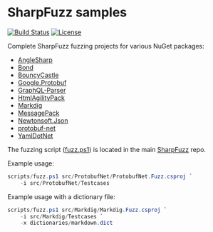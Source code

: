 # SharpFuzz samples

[![Build Status][build-shield]][build-link]
[![License][license-shield]][license-link]

[build-shield]: https://github.com/metalnem/sharpfuzz-samples/actions/workflows/dotnet.yml/badge.svg
[build-link]: https://github.com/Metalnem/sharpfuzz-samples/actions/workflows/dotnet.yml
[license-shield]: https://img.shields.io/badge/license-MIT-blue.svg?style=flat
[license-link]: https://github.com/metalnem/sharpfuzz-samples/blob/master/LICENSE

Complete SharpFuzz fuzzing projects for various NuGet packages:

- [AngleSharp](https://github.com/Metalnem/sharpfuzz-samples/tree/master/src/AngleSharp)
- [Bond](https://github.com/Metalnem/sharpfuzz-samples/tree/master/src/Bond)
- [BouncyCastle](https://github.com/Metalnem/sharpfuzz-samples/tree/master/src/BouncyCastle)
- [Google.Protobuf](https://github.com/Metalnem/sharpfuzz-samples/tree/master/src/Google.Protobuf)
- [GraphQL-Parser](https://github.com/Metalnem/sharpfuzz-samples/tree/master/src/GraphQL.Parser)
- [HtmlAgilityPack](https://github.com/Metalnem/sharpfuzz-samples/tree/master/src/HtmlAgilityPack)
- [Markdig](https://github.com/Metalnem/sharpfuzz-samples/tree/master/src/Markdig)
- [MessagePack](https://github.com/Metalnem/sharpfuzz-samples/tree/master/src/MessagePack)
- [Newtonsoft.Json](https://github.com/Metalnem/sharpfuzz-samples/tree/master/src/Newtonsoft.Json)
- [protobuf-net](https://github.com/Metalnem/sharpfuzz-samples/tree/master/src/ProtobufNet)
- [YamlDotNet](https://github.com/Metalnem/sharpfuzz-samples/tree/master/src/YamlDotNet)

The fuzzing script ([fuzz.ps1](https://github.com/Metalnem/sharpfuzz/raw/master/scripts/fuzz.ps1))
is located in the main [SharpFuzz](https://github.com/Metalnem/sharpfuzz) repo.

Example usage:

```powershell
scripts/fuzz.ps1 src/ProtobufNet/ProtobufNet.Fuzz.csproj `
    -i src/ProtobufNet/Testcases
```

Example usage with a dictionary file:

```powershell
scripts/fuzz.ps1 src/Markdig/Markdig.Fuzz.csproj `
    -i src/Markdig/Testcases `
    -x dictionaries/markdown.dict
```
